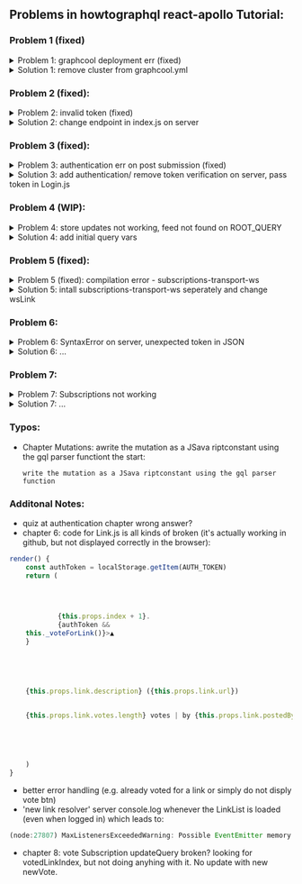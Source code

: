 ## Problems in howtographql react-apollo Tutorial:


### Problem 1 (fixed)
<details><summary>Problem 1: graphcool deployment err (fixed)</summary>

![Network Error](https://image.ibb.co/efUhE6/Playground_Network_Error.png)

So I tried this (/hackernews-react-apollo/server):

- graphcool-framework deploy 
    - shared-eu-west-1 

And got this error:

`local  ▸    Could not find graphcool.yml`

- cd database/
- graphcool-framework deploy 
    - shared-eu-west-1 

Back to the validation Error without any error message:

`[ERROR] in /home/yannick/Projects/hackernews-react-apollo/server/database/graphcool.yml: Errors while validating graphcool.yml:`

At this point I noticed, that the graphcool.yml file looks like the ones of v1 so changed my version with:

- npm install -g graphcool@next

That still gives me the same graphcool.yml validation error but now I actually get an error message:

` ▸      data should NOT have additional properties`

Well, I don't see any data object in the graphcool.yml...

### Another approach:

Download the permissions example of v1.0 from the graphcool github repo (Wrong Link - should be raphcool-master/examples/1.0/permissions)

- curl https://codeload.github.com/graphcool/graphcool/tar.gz/master | tar -xz --strip=2 graphcool-master/examples/permissions
- cd 1.0/permissions/
- yarn
- yarn graphcool deploy

Yet another error (it's trying to deploy locally for some reason and does not give me a choice)

`yannick@yannick-desktop:~/Projects/1.0/permissions$ yarn graphcool deploy`

`$ /home/yannick/Projects/1.0/permissions/node_modules/.bin/graphcool deploy`

`Booting local development cluster !`

` ▸    Creating network "localdatabase_graphcool" with driver "bridge"`

` ▸    could not find an available, non-overlapping IPv4 address pool among the defaults to assign to the network`

</details>
<details><summary>Solution 1: remove cluster from graphcool.yml</summary>

### Solution 1: 

- remove `cluster: local` from graphcool.yml
- install graphcool 1.0 with `npm install -g graphcool@beta`

</details>

### Problem 2 (fixed):
<details><summary>Problem 2: invalid token (fixed)</summary>


- added the graphcool endpoint as httpLink uri in index.js
- added Link & LinkList Components

`GraphQL error: Your token is invalid. It might have expired or you might be using a token from a different project.`

</details>
<details><summary>Solution 2: change endpoint in index.js on server</summary>

### Solution 2:

- change endpoint in index.js on the server to hosted graphcool url 
- change httpLink uri in app index.js back to "http://localhost:4000"

</details>

### Problem 3 (fixed):
<details><summary>Problem 3: authentication err on post submission (fixed)</summary>


- added CreateLink Comp
- getting an 'not authenticated error' when trying to add a new Link (app & playground)

</details>
<details><summary>Solution 3: add authentication/ remove token verification on server, pass token in Login.js</summary>

### Solution 3:

- Continue until Auth Chapter
- then after login the error changes to

`JsonWebTokenError: jwt malformed`

- in Login.js user.id was passed to _saveUserData as the first arg instead of token

</details>

### Problem 4 (WIP):
<details><summary>Problem 4: store updates not working, feed not found on ROOT_QUERY</summary>


- store update query is not working, after completing ch.6
- voting for a post or submitting a post will result in the following error:

    `Error: Can't find field feed({}) on object (ROOT_QUERY) {`
    `  "feed({\"first\":null,\"skip\":null,\"orderBy\":null})": {`
    `    "type": "id",`
    `    "id": "$ROOT_QUERY.feed({\"first\":null,\"skip\":null,\"orderBy\":null})",`
    `    "generated": true`
    `  }`
    `}.`

- conneted to this issue? https://github.com/apollographql/apollo-client/issues/2051

</details>
<details><summary>Solution 4: add initial query vars</summary>

### Solution 4:

- add initial values to query variables to prevent NULL and thus the error according to the github issue
- the create Link function in CreateLink.js should look like this:
```javascript
  _createLink = async () => {
    const { description, url } = this.state
    await this.props.postMutation({
      variables: {
        description,
        url
      },
      update: (store, { data: { post } }) => {
        const data = store.readQuery({
          query: FEED_QUERY,
          variables: { first: 0, skip: 0, orderBy: "description_DESC" }
        })
        post.votes = []
        post.postedBy = {
          id: -1,
          name: "Unknown",
          __typename: "User"
        }
        data.feed.links.push(post)
        store.writeQuery({
          query: FEED_QUERY,
          variables: {
            first: 0,
            skip: 0,
            orderBy: "createdAt_ASC"
          },
          data
        })
      }
    })
    this.props.history.push("/")
  }
```
- updateCaacheAfterVote func in LinkList.js should look like this
```javascript
_updateCacheAfterVote = (store, createVote, linkId) => {
    const data = store.readQuery({
      query: FEED_QUERY,
      variables: { first: 0, skip: 0, orderBy: "createdAt_ASC" }
    })

    const votedLink = data.feed.links.find(link => link.id === linkId)
    votedLink.votes = createVote.link.votes

    store.writeQuery({ query: FEED_QUERY, data })
  }
```

</details>

### Problem 5 (fixed):
<details><summary>Problem 5 (fixed): compilation error - subscriptions-transport-ws</summary>


- chapter 8: compilation error

    `./node_modules/apollo-link-ws/lib/webSocketLink.js`
    `Module not found: Can't resolve 'subscriptions-transport-ws' in '/home/yannick/Projects/hackernews-react-apollo/node_modules/apollo-link-ws/lib'`

</details>
<details><summary>Solution 5: intall subscriptions-transport-ws seperately and change wsLink</summary>

### Solution 5:

- https://www.apollographql.com/docs/link/links/ws.html
- yarn add subscriptions-transport-ws
- index.js: 
    - import { SubscriptionClient } from "subscriptions-transport-ws"
    - change wsLink from:
    ```javascript
    const wsLink = new WebSocketLink({
        uri: `ws://localhost:4000`,
        options: {
            reconnect: true,
            connectionParams: {
            authToken: localStorage.getItem(GC_AUTH_TOKEN),
            }
        }
    })
    ```
    - to:
    ```javascript
    const subClient = new SubscriptionClient("ws://localhost:4000", {
        reconnect: true,
        connectionParams: {
            authToken: localStorage.getItem(AUTH_TOKEN)
        }
    })

    const wsLink = new WebSocketLink(subClient)
    ```

</details>

### Problem 6: 
<details><summary>Problem 6: SyntaxError on server, unexpected token in JSON</summary> 


- every once in a while there is a SyntaxError on the server, even the playground will give the same error then on the default FeedQuery
- possibly connected to problem 4, seems to be more frequent after getting that error
- weirdly seems to fix itself after a certan amount of time

    ```javascript
    [Network error]: SyntaxError: Unexpected token < in JSON at position 0
    Error: Unexpected token < in JSON at position 0
        at Object.checkResultAndHandleErrors (/home/yannick/Projects/hackernews-react-apollo/server/node_modules/graphql-tools/dist/stitching/errors.js:69:36)
        at Object.<anonymous> (/home/yannick/Projects/hackernews-react-apollo/server/node_modules/graphql-tools/dist/stitching/delegateToSchema.js:92:52)
        at step (/home/yannick/Projects/hackernews-react-apollo/server/node_modules/graphql-tools/dist/stitching/delegateToSchema.js:40:23)
        at Object.next (/home/yannick/Projects/hackernews-react-apollo/server/node_modules/graphql-tools/dist/stitching/delegateToSchema.js:21:53)
        at fulfilled (/home/yannick/Projects/hackernews-react-apollo/server/node_modules/graphql-tools/dist/stitching/delegateToSchema.js:12:58)
        at <anonymous>
        at process._tickCallback (internal/process/next_tick.js:160:7)

    ```

</details>
<details><summary>Solution 6: ...</summary>

### Solution 6:

</details>

### Problem 7: 
<details><summary>Problem 7: Subscriptions not working</summary>

- there is a websocket connection in the devtools' network tab

</details>
<details><summary>Solution 7: ...</summary>
</details>

### Typos:

- Chapter Mutations: awrite the mutation as a JSava riptconstant using the gql parser functiont the start:

    `write the mutation as a JSava riptconstant using the gql parser function`

### Additonal Notes:

- quiz at authentication chapter wrong answer?
- chapter 6: code for Link.js is all kinds of broken (it's actually working in github, but not displayed correctly in the browser):
```javascript
render() {
    const authToken = localStorage.getItem(AUTH_TOKEN)
    return (
        

        

            {this.props.index + 1}.
            {authToken && 
    this._voteForLink()}>▲
    }
        

        

            
    {this.props.link.description} ({this.props.link.url})

            
    {this.props.link.votes.length} votes | by {this.props.link.postedBy ? this.props.link.postedBy.name : 'Unknown'} {timeDifferenceForDate(this.props.link.createdAt)}

        

        

    )
}
```
- better error handling (e.g. already voted for a link or simply do not disply vote btn)
- 'new link resolver' server console.log whenever the LinkList is loaded (even when logged in) which leads to:

```javascript
(node:27807) MaxListenersExceededWarning: Possible EventEmitter memory leak detected. 11 remote-schema-link listeners added. Use emitter.setMaxListeners() to increase limit
```

- chapter 8: vote Subscription updateQuery broken? looking for votedLinkIndex, but not doing anyhing with it. No update with new newVote.